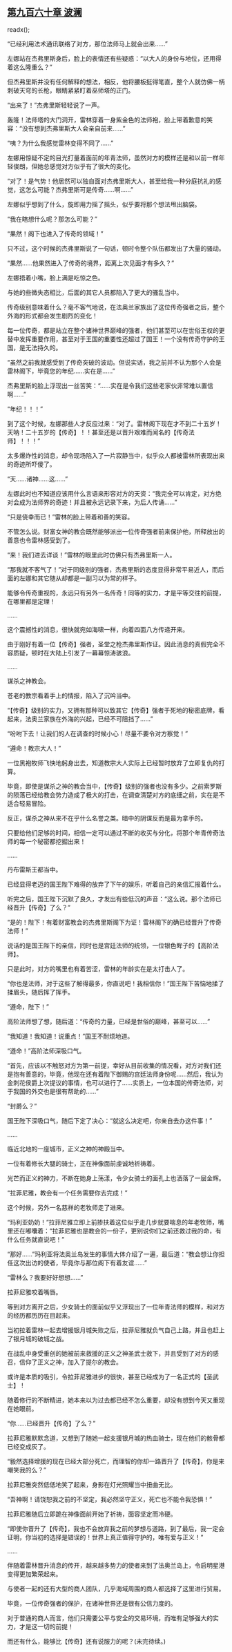 ## [第九百六十章 波澜](https://www.xxbiquge.com/11_11222/9036579.html)
readx();

  “已经利用法术通讯联络了对方，那位法师马上就会出来……”

  左娜站在杰弗里斯身后，脸上的表情还有些疑惑：“以大人的身份与地位，还用得着这么隆重么？”

  但杰弗里斯并没有任何解释的想法，相反，他将腰板挺得笔直，整个人就仿佛一柄刺破天穹的长枪，眼睛紧紧盯着巫师塔的正门。

  “出来了！”杰弗里斯轻轻说了一声。

  轰隆！法师塔的大门洞开，雷林穿着一身紫金色的法师袍，脸上带着歉意的笑容：“没有想到杰弗里斯大人会亲自前来……”

  “咦？为什么我感觉雷林变得不同了……”

  左娜用惊疑不定的目光打量着面前的年青法师，虽然对方的模样还是和以前一样年轻俊朗，但她总感觉对方似乎有了很大的变化。

  “对了！是气势！他居然可以独自面对杰弗里斯大人，甚至给我一种分庭抗礼的感觉，这怎么可能？杰弗里斯可是传奇……啊……”

  左娜似乎想到了什么，旋即用力摇了摇头，似乎要将那个想法甩出脑袋。

  “我在瞎想什么呢？那怎么可能？”

  “果然！阁下也进入了传奇的领域！”

  只不过，这个时候的杰弗里斯说了一句话，顿时令整个队伍都发出了大量的骚动。

  “果然……他果然进入了传奇的境界，距离上次见面才有多久？”

  左娜捂着小嘴，脸上满是吃惊之色。

  与她的些微失态相比，后面的其它人员都陷入了更大的骚乱当中。

  传奇级别意味着什么？毫不客气地说，在法奥兰家族出了这位传奇强者之后，整个外海的形式都会发生剧烈的变化！

  每一位传奇，都是站立在整个诸神世界巅峰的强者，他们甚至可以在世俗王权的更替中发挥重要作用，甚至对于王国的重要性还超过了国王！一个没有传奇守护的王国，是无法持久的。

  “虽然之前我就感受到了传奇突破的波动。但说实话，我之前并不认为那个人会是雷林阁下，毕竟您的年纪……实在是……”

  杰弗里斯的脸上浮现出一丝苦笑：“……实在是令我们这些老家伙非常难以置信啊……”

  “年纪！！！”

  到了这个时候，左娜那些人才反应过来：“对了。雷林阁下现在才不到二十五岁！天呐！二十五岁的【传奇】！！甚至还是以晋升艰难而闻名的【传奇法师】！！！”

  太多爆炸性的消息，却令现场陷入了一片寂静当中，似乎众人都被雷林所表现出来的奇迹所吓傻了。

  “天……诸神……这……”

  左娜此时也不知道应该用什么言语来形容对方的天资：“我完全可以肯定，对方绝对会成为法师界的奇迹！并且被永远记录下来，为后人传诵……”

  “只是侥幸而已！”雷林的脸上带着和善的笑容。

  不管怎么说。财富女神的教会既然能够派出一位传奇强者前来保护他，所释放出的善意也令雷林感受到了。

  “来！我们进去详谈！”雷林的眼里此时仿佛只有杰弗里斯一人。

  “那我就不客气了！”对于同级别的强者，杰弗里斯的态度显得非常平易近人，而后面的左娜和其它随从却都是一副习以为常的样子。

  能够令传奇重视的，永远只有另外一名传奇！同等的实力，才是平等交往的前提，在哪里都是定理！

  ……

  这个震撼性的消息，很快就宛如海啸一样，向着四面八方传递开来。

  由于刚好有着一位【传奇】强者，圣堂之枪杰弗里斯作证。因此消息的真假完全不容质疑，顿时在大陆上引发了一幕幕惊涛骇浪。

  ……

  谋杀之神教会。

  苍老的教宗看着手上的情报，陷入了沉吟当中。

  “【传奇】级别的实力，又拥有那种可以致其它【传奇】强者于死地的秘密底牌，看起来，法奥兰家族在外海的兴起，已经不可阻挡了……”

  “吩咐下去！让我们的人在调查的时候小心！尽量不要令对方察觉！”

  “遵命！教宗大人！”

  一位黑袍牧师飞快地躬身出去，知道教宗大人实际上已经暂时放弃了立即复仇的打算。

  毕竟，即使是谋杀之神的教会当中，【传奇】级别的强者也没有多少。之前索罗斯的陨落已经给教会势力造成了极大的打击，在调查清楚对方的底细之前，实在是不适合轻易冒险。

  反正，谋杀之神从来不在乎什么名誉之类。暗中的阴谋反而是最为拿手的。

  只要给他们足够的时间，相信一定可以通过不断的收买与分化，将那个年青传奇法师的每一个秘密都挖掘出来！

  ……

  丹布雷斯王都当中。

  已经显得老迈的国王陛下难得的放弃了下午的娱乐，听着自己的亲信汇报着什么。

  听完之后，国王陛下沉默了良久，才发出有些低沉的声音：“这么说。那个法师已经晋升【传奇】了么？”

  “是的！陛下！有着财富教会的杰弗里斯阁下为证！雷林阁下的确已经晋升了传奇法师！”

  说话的是国王陛下的亲信，同时也是宫廷法师的统领，一位银色眸子的【高阶法师】。

  只是此时，对方的嘴里也有着苦涩，雷林的年龄实在是太打击人了。

  “你也是法师，对于这些了解得最多，你直说吧！我相信你！”国王陛下苦恼地揉了揉眉头，随后挥了挥手。

  “遵命，陛下！”

  高阶法师想了想，随后道：“传奇的力量，已经是世俗的巅峰，甚至可以……”

  “我知道！我知道！说重点！”国王不耐烦地道。

  “遵命！”高阶法师深吸口气。

  “首先，应该以不触怒对方为第一前提，幸好从目前收集的情况看，对方对我们还是抱有善意的，毕竟，他现在还有着陛下御赐的宫廷法师身份呢……然后，我认为金刺花侯爵上次提议的事情，也可以进行了……实质上，一位本国的传奇法师，对于我国的外交也是很有帮助的……”

  “封爵么？”

  国王陛下深吸口气，随后下定了决心：“就这么决定吧，你亲自去办这件事！”

  ……

  临近北地的一座城市，正义之神的神殿当中。

  一位有着修长大腿的骑士，正在神像面前虔诚地祈祷着。

  光芒而正义的神力，不断在她身上荡漾，令少女骑士的面孔上也洒落了一层金辉。

  “拉菲尼雅，教会有一个任务需要你去完成！”

  这个时候，另外一名慈祥的老牧师走了进来。

  “玛利亚奶奶！”拉菲尼雅立即上前掺扶着这位似乎走几步就要喘息的年老牧师，嘴里还在嘟囔着：“拉菲尼雅也是教会的一份子，更别说你们之前还救过我的命，有什么任务就直说吧！”

  “那好……”玛利亚将法奥兰岛发生的事情大体介绍了一遍，最后道：“教会想让你担任这次出访的使者，毕竟你与那位阁下有着友谊……”

  “雷林么？我要好好想想……”

  拉菲尼雅咬着嘴唇。

  等到对方离开之后，少女骑士的面前似乎又浮现出了一位年青法师的模样，和对方的经历都历历在目起来。

  当初拉着雷林一起去增援银月城失败之后，拉菲尼雅就负气自己上路，并且也赶上了银月城的破城之战。

  在战乱中身受重创的她被前来救援的正义之神圣武士救下，并且受到了对方的感召，信仰了正义之神，加入了提尔的教会。

  或许是本质的吸引，令拉菲尼雅进步的很快，甚至已经成为了一名正式的【圣武士】！

  随着修行的不断精进，她本来以为过去都已经不怎么重要，却没有想到今天又重现在她眼前。

  “你……已经晋升【传奇】了么？”

  拉菲尼雅默默念道，又想到了随她一起支援银月城的热血骑士，现在他们的骸骨都已经变成灰了。

  “毅然选择增援的现在已经大部分死亡，而理智的你却一路晋升了【传奇】，你是来嘲笑我的么？”

  拉菲尼雅突然低低地笑了起来，身影在灯光照耀当中扭曲无比。

  “吾神啊！请饶恕我之前的不坚定，我必然坚守正义，死亡也不能令我恐惧！”

  拉菲尼雅随后立即跪在神像面前开始了祈祷，面容坚定而冷硬。

  “即使你晋升了【传奇】，我也不会放弃我之前的梦想与道路，到了最后，我一定会证明，你当初的选择是错误的！世界上真正值得守护的，唯有爱与正义！”

  ……

  伴随着雷林晋升消息的传开，越来越多势力的使者来到了法奥兰岛上，令启明星港变得更加繁荣起来。

  与使者一起的还有大型的商人团队，几乎海域周围的商人都选择了这里进行贸易。

  毕竟，一位传奇强者的保护，在诸神世界还是很有公信力度的。

  对于普通的商人而言，他们只需要公平与安全的交易环境，而唯有足够强大的实力，才是这一切的前提！

  而还有什么，能够比【传奇】还有说服力的呢？(未完待续。)
